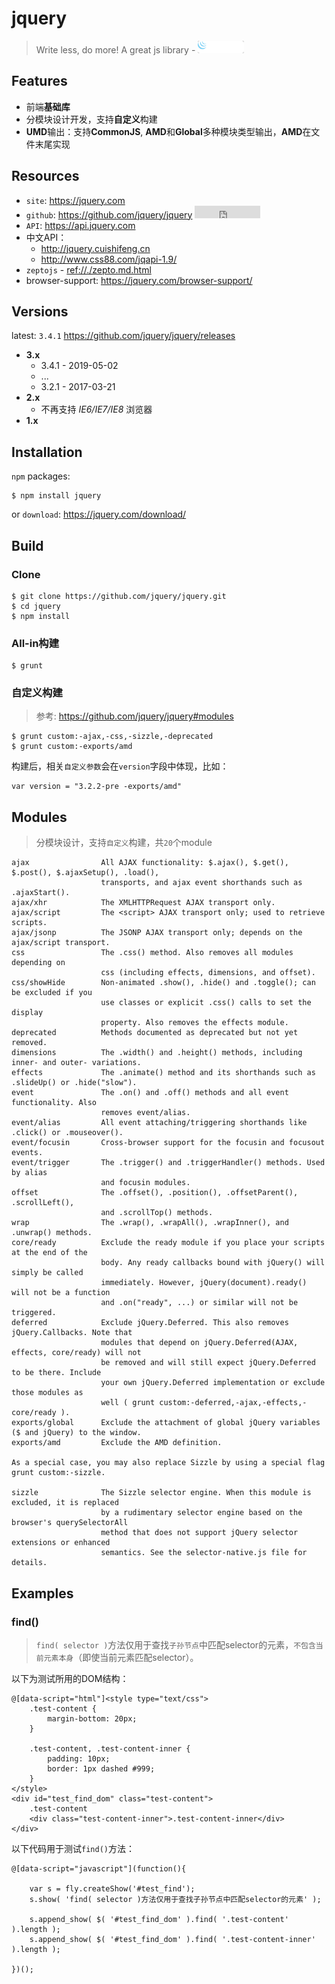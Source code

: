 # jquery

> Write less, do more! A great js library - <img src="./img/jquery-logo.png" style="background-color:#333; border-radius:3px;height: 20px"> 

<style type="text/css">
@import "http://258i.com/static/bower_components/snippets/css/mp/style.css";
</style>
<script src="http://258i.com/static/bower_components/jquery/dist/jquery.min.js"></script>
<script src="http://258i.com/static/bower_components/snippets/js/mp/fly.js"></script>


## Features

* 前端**基础库**
* 分模块设计开发，支持**自定义**构建
* **UMD**输出：支持**CommonJS**, **AMD**和**Global**多种模块类型输出，**AMD**在文件末尾实现


## Resources

* `site`: <https://jquery.com>
* `github`: <https://github.com/jquery/jquery> <iframe src="http://258i.com/gbtn.html?user=jquery&repo=jquery&type=star&count=true" frameborder="0" scrolling="0" width="105px" height="20px"></iframe>
* `API`: <https://api.jquery.com>
* 中文API：
    * <http://jquery.cuishifeng.cn>
    * <http://www.css88.com/jqapi-1.9/>
* `zeptojs` - <ref://./zepto.md.html>
* browser-support: <https://jquery.com/browser-support/>


## Versions

latest: `3.4.1` <https://github.com/jquery/jquery/releases>

* **3.x**
    * 3.4.1 - 2019-05-02
    * ...
    * 3.2.1 - 2017-03-21
* **2.x**
    * 不再支持 *IE6/IE7/IE8* 浏览器
* **1.x**


## Installation

`npm` packages:

    $ npm install jquery

or `download`: <https://jquery.com/download/>



## Build

### Clone

    $ git clone https://github.com/jquery/jquery.git
    $ cd jquery
    $ npm install

### All-in构建

    $ grunt

### 自定义构建

> 参考: <https://github.com/jquery/jquery#modules>

    $ grunt custom:-ajax,-css,-sizzle,-deprecated
    $ grunt custom:-exports/amd

构建后，相关`自定义参数`会在`version`字段中体现，比如：

    var version = "3.2.2-pre -exports/amd"




## Modules

> 分模块设计，支持`自定义`构建，共`20`个module

    ajax                All AJAX functionality: $.ajax(), $.get(), $.post(), $.ajaxSetup(), .load(), 
                        transports, and ajax event shorthands such as .ajaxStart().
    ajax/xhr            The XMLHTTPRequest AJAX transport only.
    ajax/script         The <script> AJAX transport only; used to retrieve scripts.
    ajax/jsonp          The JSONP AJAX transport only; depends on the ajax/script transport.
    css                 The .css() method. Also removes all modules depending on 
                        css (including effects, dimensions, and offset).
    css/showHide        Non-animated .show(), .hide() and .toggle(); can be excluded if you 
                        use classes or explicit .css() calls to set the display 
                        property. Also removes the effects module.
    deprecated          Methods documented as deprecated but not yet removed.
    dimensions          The .width() and .height() methods, including inner- and outer- variations.
    effects             The .animate() method and its shorthands such as .slideUp() or .hide("slow").
    event               The .on() and .off() methods and all event functionality. Also 
                        removes event/alias.
    event/alias         All event attaching/triggering shorthands like .click() or .mouseover().
    event/focusin       Cross-browser support for the focusin and focusout events.
    event/trigger       The .trigger() and .triggerHandler() methods. Used by alias 
                        and focusin modules.
    offset              The .offset(), .position(), .offsetParent(), .scrollLeft(), 
                        and .scrollTop() methods.
    wrap                The .wrap(), .wrapAll(), .wrapInner(), and .unwrap() methods.
    core/ready          Exclude the ready module if you place your scripts at the end of the 
                        body. Any ready callbacks bound with jQuery() will simply be called 
                        immediately. However, jQuery(document).ready() will not be a function 
                        and .on("ready", ...) or similar will not be triggered.
    deferred            Exclude jQuery.Deferred. This also removes jQuery.Callbacks. Note that 
                        modules that depend on jQuery.Deferred(AJAX, effects, core/ready) will not 
                        be removed and will still expect jQuery.Deferred to be there. Include 
                        your own jQuery.Deferred implementation or exclude those modules as 
                        well ( grunt custom:-deferred,-ajax,-effects,-core/ready ).
    exports/global      Exclude the attachment of global jQuery variables ($ and jQuery) to the window.
    exports/amd         Exclude the AMD definition.

    As a special case, you may also replace Sizzle by using a special flag grunt custom:-sizzle.

    sizzle              The Sizzle selector engine. When this module is excluded, it is replaced 
                        by a rudimentary selector engine based on the browser's querySelectorAll 
                        method that does not support jQuery selector extensions or enhanced 
                        semantics. See the selector-native.js file for details.


## Examples

### find()

> `find( selector )`方法仅用于查找`子孙节点`中匹配selector的元素，`不包含当前元素本身`（即使当前元素匹配selector）。

以下为测试所用的DOM结构：

    @[data-script="html"]<style type="text/css">
        .test-content {
            margin-bottom: 20px;
        }

        .test-content, .test-content-inner {
            padding: 10px;
            border: 1px dashed #999;
        }
    </style>
    <div id="test_find_dom" class="test-content">
        .test-content
        <div class="test-content-inner">.test-content-inner</div>
    </div>


以下代码用于测试`find()`方法：

<div id="test_find" class="test">
<div class="test-container">

    @[data-script="javascript"](function(){

        var s = fly.createShow('#test_find');
        s.show( 'find( selector )方法仅用于查找子孙节点中匹配selector的元素' );

        s.append_show( $( '#test_find_dom' ).find( '.test-content' ).length );
        s.append_show( $( '#test_find_dom' ).find( '.test-content-inner' ).length );

    })();

</div>
<div class="test-console"></div>
<div class="test-panel">
</div>
</div>
